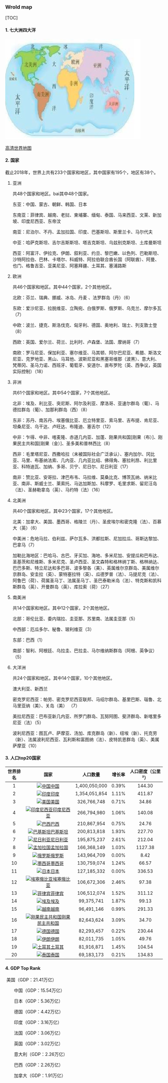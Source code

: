 ### Wrold map

[TOC]

#### 1. 七大洲四大洋

![七大洲四大洋](images/world_map_74.png)

[高清世界地图](http://maps-ps123.qqxzb-img.com/world/UploadFile/201305/2013050521400620.jpg)

#### 2. 国家

​	截止2018年，世界上共有233个国家和地区，其中国家有195个，地区有38个。

1. 亚洲

   共48个国家和地区。bai其中48个国家。

   东亚：中国、蒙古、朝鲜、韩国、日本

   东南亚：菲律宾、越南、老挝、柬埔寨、缅甸、泰国、马来西亚、文莱、新加坡、印度尼西亚、东帝汶

   南亚：尼泊尔、不丹、孟加拉国、印度、巴基斯坦、斯里兰卡、马尔代夫

   中亚：哈萨克斯坦、吉尔吉斯斯坦、塔吉克斯坦、乌兹别克斯坦、土库曼斯坦

   西亚：阿富汗、伊拉克、伊朗、叙利亚、约旦、黎巴嫩、以色列、巴勒斯坦、沙特阿拉伯、巴林、卡塔尔、科威特、阿拉伯联合酋长国（阿联酋）、阿曼、也门、格鲁吉亚、亚美尼亚、阿塞拜疆、土耳其、塞浦路斯

2. 欧洲

   共46个国家和地区。其中44个国家，2个其他地区。

   北欧：芬兰、瑞典、挪威、冰岛、丹麦 、法罗群岛（丹）（6）

   东欧：爱沙尼亚、拉脱维亚、立陶宛、白俄罗斯、俄罗斯、乌克兰、摩尔多瓦（7）

   中欧：波兰、捷克、斯洛伐克、匈牙利、德国、奥地利、瑞士、列支敦士登（8）

   西欧：英国、爱尔兰、荷兰、比利时、卢森堡、法国、摩纳哥（7）

   南欧：罗马尼亚、保加利亚、塞尔维亚、马其顿、阿尔巴尼亚、希腊、斯洛文尼亚、克罗地亚、黑山、马耳他、波斯尼亚和黑塞哥维那（波黑）、意大利、梵蒂冈、圣马力诺、西班牙、葡萄牙、安道尔、直布罗陀（英、西争议，英国实际控制）（18）

3. 非洲

   共61个国家和地区。其中54个国家，7个其他地区。

   北非：埃及、利比亚、突尼斯、阿尔及利亚、摩洛哥、亚速尔群岛（葡）、马德拉群岛（葡）、加那利群岛（西）（8）

   东非：苏丹、南苏丹、埃塞俄比亚、厄立特里亚、索马里、吉布提、肯尼亚、坦桑尼亚、乌干达、卢旺达、布隆迪、塞舌尔（12）

   中非：乍得、中非、喀麦隆、赤道几内亚、加蓬、刚果共和国[刚果（布）]、刚果民主共和国[刚果（金）]、圣多美和普林西比（8）

   西非：毛里塔尼亚、西撒哈拉（未被国际社会广泛承认）、塞内加尔、冈比亚、马里、布基纳法索、几内亚、几内亚比绍、佛得角、塞拉利昂、利比里亚、科特迪瓦、加纳、多哥、贝宁、尼日尔、尼日利亚（17）

   南非：赞比亚、安哥拉、津巴布韦、马拉维、莫桑比克、博茨瓦纳、纳米比亚、南非、斯威士兰、莱索托、马达加斯加、科摩罗、毛里求斯、留尼汪岛（法）、圣赫勒拿岛（英）、马约特（法）（16）

4. 北美洲

   共40个国家和地区。其中23个国家，17个其他地区。

   北美：加拿大、美国、墨西哥、格陵兰（丹）、圣皮埃尔和密克隆（法）、百慕大（英）（6）

   中美洲：危地马拉、伯利兹、萨尔瓦多、洪都拉斯、尼加拉瓜、哥斯达黎加、巴拿马（7）

   加勒比海地区：巴哈马、古巴、牙买加、海地、多米尼加、安提瓜和巴布达、圣基茨和尼维斯、多米尼克、圣卢西亚、圣文森特和格林纳丁斯、格林纳达、巴巴多斯、特立尼达和多巴哥、波多黎各（美）、英属维尔京群岛、美属维尔京群岛、安圭拉（英）、蒙特塞拉特（英）、瓜德罗普（法）、马提尼克（法）、阿鲁巴（荷）、荷属圣马丁、法属圣马丁、圣巴泰勒米岛（法）、特克斯和凯科斯群岛（英）、开曼群岛（英）、库拉索（荷）（27）

5. 南美洲

   共14个国家和地区。其中12个国家，2个其他地区。

   北部：哥伦比亚、委内瑞拉、圭亚那、苏里南、法属圭亚那（5）

   中西部：厄瓜多尔、秘鲁、玻利维亚（3）

   东部：巴西（1）

   南部：智利、阿根廷、乌拉圭、巴拉圭、马尔维纳斯群岛（阿根、英争议）（5）

6. 大洋洲

   共24个国家和地区。其中14个国家，10个其他地区。

   澳大利亚、新西兰

   密克罗尼西亚：帕劳、密克罗尼西亚联邦、马绍尔群岛、基里巴斯、瑙鲁、北马里亚纳（美）、关岛（美） （7）

   美拉尼西亚：巴布亚新几内亚、所罗门群岛、瓦努阿图、斐济群岛、新喀里多尼亚（法）（5）

   波利尼西亚：图瓦卢、萨摩亚、汤加、库克群岛（新）、纽埃（新）、托克劳（新）、法属波利尼西亚、瓦利斯和富图纳（法）、皮特凯恩群岛（英）、美属萨摩亚（10）

#### 3. 人口top20国家

| 世界排名 |                             国家                             |   人口数量    | 增长率 | 人口密度（公里²） |
| :------: | :----------------------------------------------------------: | :-----------: | :----: | :---------------: |
|    1     | [![中国](https://img.phb123.com/uploads/guoqi/CN.jpg)中国](https://www.phb123.com/city/renkou/country_1.html) | 1,400,050,000 | 0.39%  |      144.30       |
|    2     | [![印度](https://img.phb123.com/uploads/guoqi/IN.jpg)印度](https://www.phb123.com/city/renkou/country_2.html) | 1,354,051,854 | 1.11%  |      411.87       |
|    3     | [![美国](https://img.phb123.com/uploads/guoqi/US.jpg)美国](https://www.phb123.com/city/renkou/country_3.html) |  326,766,748  | 0.71%  |       34.86       |
|    4     | [![印度尼西亚](https://img.phb123.com/uploads/guoqi/ID.jpg)印度尼西亚](https://www.phb123.com/city/renkou/country_4.html) |  266,794,980  | 1.06%  |      140.08       |
|    5     | [![巴西](https://img.phb123.com/uploads/guoqi/BR.jpg)巴西](https://www.phb123.com/city/renkou/country_5.html) |  210,867,954  | 0.75%  |       24.76       |
|    6     | [![巴基斯坦](https://img.phb123.com/uploads/defaultpic.gif)巴基斯坦](https://www.phb123.com/city/renkou/country_6.html) |  200,813,818  | 1.93%  |      227.70       |
|    7     | [![尼日利亚](https://img.phb123.com/uploads/guoqi/NG.jpg)尼日利亚](https://www.phb123.com/city/renkou/country_7.html) |  195,875,237  | 2.61%  |      212.04       |
|    8     | [![孟加拉国](https://img.phb123.com/uploads/defaultpic.gif)孟加拉国](https://www.phb123.com/city/renkou/country_8.html) |  166,368,149  | 1.03%  |      1127.38      |
|    9     | [![俄罗斯](https://img.phb123.com/uploads/guoqi/RU.jpg)俄罗斯](https://www.phb123.com/city/renkou/country_9.html) |  143,964,709  | 0.00%  |       8.42        |
|    10    | [![墨西哥](https://img.phb123.com/uploads/guoqi/MX.jpg)墨西哥](https://www.phb123.com/city/renkou/country_10.html) |  130,759,074  | 1.24%  |       66.57       |
|    11    | [![日本](https://img.phb123.com/uploads/guoqi/JP.jpg)日本](https://www.phb123.com/city/renkou/country_11.html) |  127,185,332  | 0.00%  |      336.53       |
|    12    | [![埃塞俄比亚](https://img.phb123.com/uploads/defaultpic.gif)埃塞俄比亚](https://www.phb123.com/city/renkou/country_12.html) |  106,672,306  | 2.46%  |       97.38       |
|    13    | [![菲律宾](https://img.phb123.com/uploads/guoqi/PH.jpg)菲律宾](https://www.phb123.com/city/renkou/country_13.html) |  106,512,074  | 1.52%  |      311.12       |
|    14    | [![埃及](https://img.phb123.com/uploads/guoqi/EG.jpg)埃及](https://www.phb123.com/city/renkou/country_14.html) |  99,375,741   | 1.87%  |       99.13       |
|    15    | [![越南](https://img.phb123.com/uploads/guoqi/VN.jpg)越南](https://www.phb123.com/city/renkou/country_15.html) |  96,491,146   | 0.99%  |      291.33       |
|    16    | [![刚果民主共和国](https://img.phb123.com/uploads/defaultpic.gif)刚果民主共和国](https://www.phb123.com/city/renkou/country_16.html) |  82,643,624   | 3.09%  |       34.70       |
|    17    | [![德国](https://img.phb123.com/uploads/guoqi/DE.jpg)德国](https://www.phb123.com/city/renkou/country_17.html) |  82,293,457   | 0.22%  |      230.44       |
|    18    | [![伊朗](https://img.phb123.com/uploads/defaultpic.gif)伊朗](https://www.phb123.com/city/renkou/country_18.html) |  82,011,735   | 1.05%  |       49.76       |
|    19    | [![土耳其](https://img.phb123.com/uploads/guoqi/TR.jpg)土耳其](https://www.phb123.com/city/renkou/country_19.html) |  81,916,871   | 1.45%  |      104.54       |
|    20    | [![泰国](https://img.phb123.com/uploads/guoqi/TH.jpg)泰国](https://www.phb123.com/city/renkou/country_20.html) |  69,183,173   | 0.21%  |      134.83       |

#### 4. GDP Top Rank

​		美国（GDP：21.41万亿）

　　中国（GDP：15.54万亿）

　　日本（GDP：5.36万亿）

　　德国（GDP：4.42万亿）

　　印度（GDP：3.16万亿）

　　法国（GDP：3.06万亿）

　　英国（GDP：3.02万亿）

　　意大利（GDP：2.26万亿）

　　巴西（GDP：2.26万亿）

　　加拿大（GDP：1.91万亿）